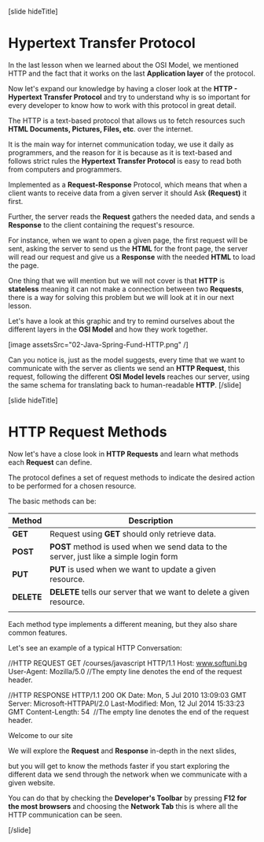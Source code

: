 [slide hideTitle]

# Hypertext Transfer Protocol

In the last lesson when we learned about the OSI Model, we mentioned HTTP and the fact that it works on the last **Application layer** of the protocol. 

Now let's expand our knowledge by having a closer look at the **HTTP - Hypertext Transfer Protocol** and try to understand why is so important for every developer to know how to work with this protocol in great detail.

The HTTP is a text-based protocol that allows us to fetch resources such **HTML Documents, Pictures, Files, etc**. over the internet.

It is the main way for internet communication today, we use it daily as programmers, and the reason for it is because as it is text-based and follows strict rules the **Hypertext Transfer Protocol** is easy to read both from computers and programmers.

Implemented as a **Request-Response** Protocol, which means that when a client wants to receive data from a given server it should Ask **(Request)** it first.

Further, the server reads the **Request** gathers the needed data, and sends a **Response** to the client containing the request's resource.

For instance, when we want to open a given page, the first request will be sent, asking the server to send us the **HTML** for the front page, the server will read our request and give us a **Response** with the needed **HTML** to load the page.

One thing that we will mention but we will not cover is that **HTTP** is **stateless** meaning it can not make a connection between two **Requests**, there is a way for solving this problem but we will look at it in our next lesson.

Let's have a look at this graphic and try to remind ourselves about the different layers in the **OSI Model** and how they work together. 

[image assetsSrc="02-Java-Spring-Fund-HTTP.png" /]

Can you notice is, just as the model suggests, every time that we want to communicate with the server as clients we send an **HTTP Request**, this request, following the different **OSI Model levels** reaches our server, using the same schema for translating back to human-readable **HTTP**.
[/slide]

[slide hideTitle]

# HTTP Request Methods

Now let's have a close look in **HTTP Requests** and learn what methods each **Request** can define.

The protocol defines a set of request methods to indicate the desired action to be performed for a chosen resource.

The basic methods can be:

| **Method** | **Description** |
| --- | --- |
| **GET** | Request using **GET** should only retrieve data. |
| **POST** | **POST** method is used when we send data to the server, just like a simple login form |
| **PUT** | **PUT** is used when we want to update a given resource. |
| **DELETE** | **DELETE** tells our server that we want to delete a given resource. |
|   |   |

Each method type implements a different meaning, but they also share common features.

Let's see an example of a typical HTTP Conversation:


//HTTP REQUEST
GET /courses/javascript HTTP/1.1​
Host: www.softuni.bg​
User-Agent: Mozilla/5.0​
<CRLF> //The empty line denotes the end of the request header.

//HTTP RESPONSE
HTTP/1.1 200 OK​
Date: Mon, 5 Jul 2010 13:09:03 GMT​
Server: Microsoft-HTTPAPI/2.0​
Last-Modified: Mon, 12 Jul 2014 15:33:23 GMT​
Content-Length: 54​
<CRLF>​ //The empty line denotes the end of the request header.
<html><title>Hello</title>​
Welcome to our site</html>



We will explore the **Request** and **Response** in-depth in the next slides,

but you will get to know the methods faster if you start exploring the different data we send through the network when we communicate with a given website. 

You can do that by checking the **Developer's Toolbar** by pressing **F12 for the most browsers** and choosing the **Network Tab** this is where all the HTTP communication can be seen.

[/slide]